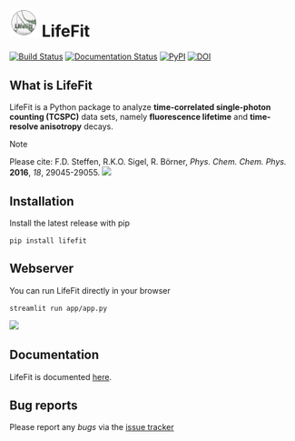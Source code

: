 # <img src="https://github.com/RNA-FRETools/Lifefit/blob/master/docs/images/lifefit_logo.png" width="50"> LifeFit
[![Build Status](https://github.com/RNA-FRETools/LifeFit/workflows/build.yml/badge.svg)](https://github.com/RNA-FRETools/LifeFit/workflows/build.yml)
[![Documentation Status](https://github.com/RNA-FRETools/LifeFit/workflows/docs.yml/badge.svg)](https://github.com/RNA-FRETools/LifeFit/workflows/docs.yml/)
[![PyPI](https://img.shields.io/pypi/v/lifefit)](https://pypi.org/project/lifefit/)
[![DOI](https://zenodo.org/badge/DOI/10.5281/zenodo.10966753.svg)](https://doi.org/10.5281/zenodo.10966753)

## What is LifeFit
LifeFit is a Python package to analyze **time-correlated single-photon counting (TCSPC)** data sets, namely **fluorescence lifetime** and **time-resolve anisotropy** decays.

> [!Note]
> Please cite: F.D. Steffen, R.K.O. Sigel, R. Börner, *Phys. Chem. Chem. Phys.* **2016**, *18*, 29045-29055. [![](https://img.shields.io/badge/DOI-10.1039/C6CP04277E-blue.svg)](https://doi.org/10.1039/C6CP04277E)



## Installation
Install the latest release with pip

```
pip install lifefit
```


## Webserver
You can run LifeFit directly in your browser

```
streamlit run app/app.py
```
<img src="https://raw.githubusercontent.com/RNA-FRETools/Lifefit/master/docs/source/_static/webserver.png">


## Documentation
LifeFit is documented [here](https://rna-fretools.github.io/lifefit).


## Bug reports
Please report any *bugs* via the [issue tracker](https://github.com/RNA-FRETools/Lifefit/issues)
